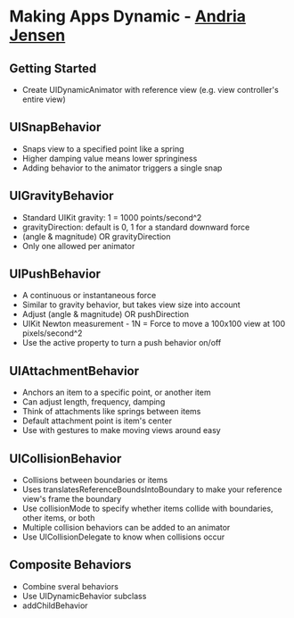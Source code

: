 # Making Apps Dynamic - [Andria Jensen](http://twitter.com/andriajensen)

## Getting Started
* Create UIDynamicAnimator with reference view (e.g. view controller's entire view)

## UISnapBehavior
* Snaps view to a specified point like a spring
* Higher damping value means lower springiness
* Adding behavior to the animator triggers a single snap

## UIGravityBehavior
* Standard UIKit gravity: 1 = 1000 points/second^2
* gravityDirection: default is 0, 1 for a standard downward force
* (angle & magnitude) OR gravityDirection
* Only one allowed per animator

## UIPushBehavior
* A continuous or instantaneous force
* Similar to gravity behavior, but takes view size into account
* Adjust (angle & magnitude) OR pushDirection
* UIKit Newton measurement - 1N = Force to move a 100x100 view at 100 pixels/second^2
* Use the active property to turn a push behavior on/off

## UIAttachmentBehavior
* Anchors an item to a specific point, or another item
* Can adjust length, frequency, damping
* Think of attachments like springs between items
* Default attachment point is item's center
* Use with gestures to make moving views around easy

## UICollisionBehavior
* Collisions between boundaries or items
* Uses translatesReferenceBoundsIntoBoundary to make your reference view's frame the boundary
* Use collisionMode to specify whether items collide with boundaries, other items, or both
* Multiple collision behaviors can be added to an animator
* Use UICollisionDelegate to know when collisions occur

## Composite Behaviors
* Combine sveral behaviors
* Use UIDynamicBehavior subclass
* addChildBehavior